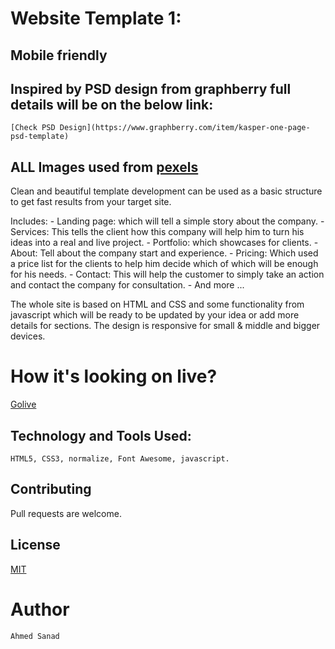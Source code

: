 # Website Template 1:

## Mobile friendly

## Inspired by PSD design from graphberry full details will be on the below link:

    [Check PSD Design](https://www.graphberry.com/item/kasper-one-page-psd-template)

## ALL Images used from [pexels](pexels.com)


Clean and beautiful template development can be used as a basic structure to get fast results from your target site.

Includes:
    - Landing page: which will tell a simple story about the company.
    - Services: This tells the client how this company will help him to turn his ideas into a real and live project.
    - Portfolio: which showcases for clients.
    - About: Tell about the company start and experience.
    - Pricing: Which used a price list for the clients to help him decide which of which will be enough for his needs.
    - Contact: This will help the customer to simply take an action and contact the company for consultation.
    - And more ...

The whole site is based on HTML and CSS and some functionality from javascript which will be ready to be updated by your idea or add more details for sections.
The design is responsive for small & middle and bigger devices.


# How it's looking on live?


[Golive](https://ahmedsanad88.github.io/Web-Development-Company-Site/)



## Technology and Tools Used:

`HTML5,
CSS3,
normalize,
Font Awesome,
javascript.`


## Contributing

Pull requests are welcome.

## License

[MIT](https://choosealicense.com/licenses/mit/)

# Author

`Ahmed Sanad`